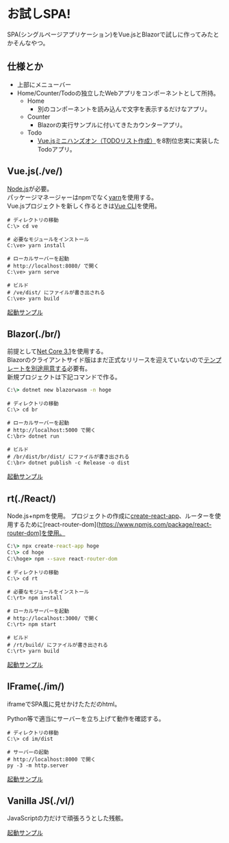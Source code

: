 # お試しSPA!
SPA(シングルページアプリケーション)をVue.jsとBlazorで試しに作ってみたとかそんなやつ。

## 仕様とか
* 上部にメニューバー
* Home/Counter/Todoの独立したWebアプリをコンポーネントとして所持。
	+ Home
		- 別のコンポーネントを読み込んで文字を表示するだけなアプリ。
	+ Counter
		- Blazorの実行サンプルに付いてきたカウンターアプリ。
	+ Todo
		- [Vue.jsミニハンズオン（TODOリスト作成）](https://qiita.com/moonglows76/items/358ef3cd1566c38ece3a)を8割位忠実に実装したTodoアプリ。

## Vue.js(./ve/)
[Node.js](https://nodejs.org/ja/)が必要。  
パッケージマネージャーはnpmでなく[yarn](https://yarnpkg.com/lang/ja/)を使用する。  
Vue.jsプロジェクトを新しく作るときは[Vue CLI](https://cli.vuejs.org/)を使用。  

```bat:実行コマンド
# ディレクトリの移動
C:\> cd ve

# 必要なモジュールをインストール
C:\ve> yarn install

# ローカルサーバーを起動
# http://localhost:8080/ で開く
C:\ve> yarn serve

# ビルド
# /ve/dist/ にファイルが書き出される
C:\ve> yarn build
```

[起動サンプル](https://spa-vue-js.web.app/)

## Blazor(./br/)
前提として[Net Core 3.1](https://dotnet.microsoft.com/download)を使用する。  
Blazorのクライアントサイド版はまだ正式なリリースを迎えていないので[テンプレートを別途用意する](https://www.nuget.rg/packages/Microsoft.AspNetCore.Blazor.HttpClient/)必要有。  
新規プロジェクトは下記コマンドで作る。  

```bat
C:\> dotnet new blazorwasm -n hoge
```

```bat:実行コマンド
# ディレクトリの移動
C:\> cd br

# ローカルサーバーを起動
# http://localhost:5000 で開く
C:\br> dotnet run

# ビルド
# /br/dist/br/dist/ にファイルが書き出される
C:\br> dotnet publish -c Release -o dist
```

[起動サンプル](https://spa-blazor.web.app/)

## rt(./React/)
Node.js+npmを使用。
プロジェクトの作成に[create-react-app](https://ja.reactjs.org/docs/create-a-new-react-app.html])、ルーターを使用するために[react-router-dom](https://www.npmjs.com/package/react-router-dom]を使用。

```bat
C:\> npx create-react-app hoge
C:\> cd hoge
C:\hoge> npm --save react-router-dom
```

```bat:実行コマンド
# ディレクトリの移動
C:\> cd rt

# 必要なモジュールをインストール
C:\rt> npm install

# ローカルサーバーを起動
# http://localhost:3000/ で開く
C:\rt> npm start

# ビルド
# /rt/build/ にファイルが書き出される
C:\rt> yarn build
```

[起動サンプル](https://spa-reacts.web.app/)

## IFrame(./im/)
iframeでSPA風に見せかけたただのhtml。  

Python等で適当にサーバーを立ち上げて動作を確認する。  

```bat:実行コマンド
# ディレクトリの移動
C:\> cd im/dist

# サーバーの起動
# http://localhost:8000 で開く
py -3 -m http.server 
```

[起動サンプル](https://spa-iflame.web.app/)

## Vanilla JS(./vl/)
JavaScriptの力だけで頑張ろうとした残骸。  

[起動サンプル](https://spa-vanilla-js.web.app/)
